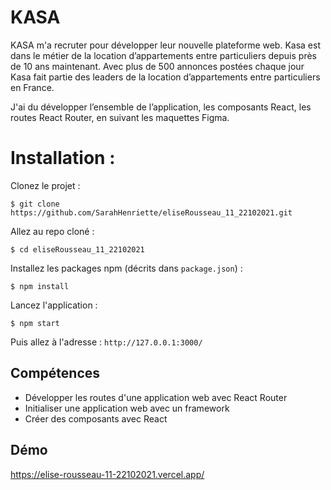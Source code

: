 # KASA 
KASA m'a recruter pour développer leur nouvelle plateforme web. Kasa est dans le métier de la location d’appartements entre particuliers depuis près de 10 ans maintenant. Avec plus de 500 annonces postées chaque jour Kasa fait partie des leaders de la location d’appartements entre particuliers en France.

J'ai du développer l’ensemble de l’application, les composants React, les routes React Router, en suivant les maquettes Figma.

# Installation : 
Clonez le projet :
```
$ git clone https://github.com/SarahHenriette/eliseRousseau_11_22102021.git
```

Allez au repo cloné :
```
$ cd eliseRousseau_11_22102021
```

Installez les packages npm (décrits dans `package.json`) :
```
$ npm install
```

Lancez l'application :
```
$ npm start
```

Puis allez à l'adresse : `http://127.0.0.1:3000/`


## Compétences 
 - Développer les routes d'une application web avec React Router
 - Initialiser une application web avec un framework
 - Créer des composants avec React

## Démo
https://elise-rousseau-11-22102021.vercel.app/
